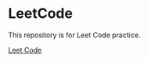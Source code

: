 LeetCode
========
This repository is for Leet Code practice.


[Leet Code](https://oj.leetcode.com/problems/)
